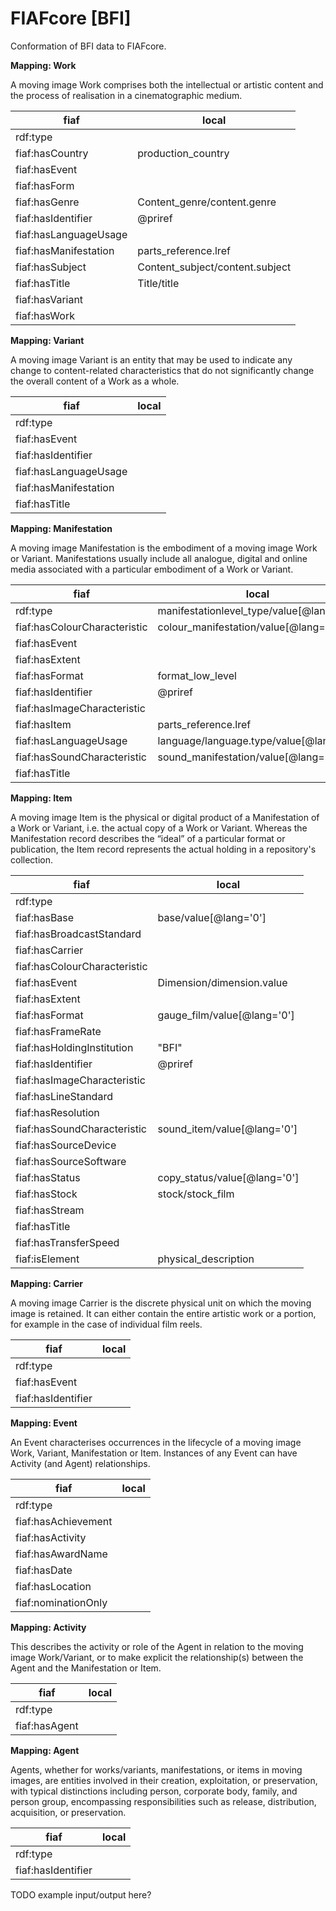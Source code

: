 # FIAFcore [BFI]

Conformation of BFI data to FIAFcore.

**Mapping: Work**

A moving image Work comprises both the intellectual or artistic content and the process of realisation in a cinematographic medium.

| fiaf | local |
| -- | -- |
| rdf:type |  |
| fiaf:hasCountry | production_country |
| fiaf:hasEvent |  |
| fiaf:hasForm |  |
| fiaf:hasGenre | Content_genre/content.genre |
| fiaf:hasIdentifier | @priref |
| fiaf:hasLanguageUsage |  |
| fiaf:hasManifestation | parts_reference.lref |
| fiaf:hasSubject | Content_subject/content.subject |
| fiaf:hasTitle | Title/title  |
| fiaf:hasVariant |  |
| fiaf:hasWork |  |

**Mapping: Variant**

A moving image Variant is an entity that may be used to indicate any change to content-related characteristics that do not significantly change the overall content of a Work as a whole.

| fiaf | local |
| -- | -- |
| rdf:type |  |
| fiaf:hasEvent |  |
| fiaf:hasIdentifier |  |
| fiaf:hasLanguageUsage |  |
| fiaf:hasManifestation |  |
| fiaf:hasTitle |  |

**Mapping: Manifestation**

A moving image Manifestation is the embodiment of a moving image Work or Variant. Manifestations usually include all analogue, digital and online media associated with a particular embodiment of a Work or Variant.

| fiaf | local |
| -- | -- |
| rdf:type | manifestationlevel_type/value[@lang='0'] |
| fiaf:hasColourCharacteristic | colour_manifestation/value[@lang='0'] |
| fiaf:hasEvent |  |
| fiaf:hasExtent |  |
| fiaf:hasFormat | format_low_level |
| fiaf:hasIdentifier | @priref |
| fiaf:hasImageCharacteristic |  |
| fiaf:hasItem | parts_reference.lref |
| fiaf:hasLanguageUsage | language/language.type/value[@lang='0'] |
| fiaf:hasSoundCharacteristic | sound_manifestation/value[@lang='0'] |
| fiaf:hasTitle |  |

**Mapping: Item**

A moving image Item is the physical or digital product of a Manifestation of a Work or Variant, i.e. the actual copy of a Work or Variant. Whereas the Manifestation record describes the “ideal” of a particular format or publication, the Item record represents the actual holding in a repository's collection.

| fiaf | local |
| -- | -- |
| rdf:type |  |
| fiaf:hasBase | base/value[@lang='0'] |
| fiaf:hasBroadcastStandard |  |
| fiaf:hasCarrier |  |
| fiaf:hasColourCharacteristic |  |
| fiaf:hasEvent | Dimension/dimension.value |
| fiaf:hasExtent |  |
| fiaf:hasFormat | gauge_film/value[@lang='0'] |
| fiaf:hasFrameRate |  |
| fiaf:hasHoldingInstitution | "BFI" |
| fiaf:hasIdentifier | @priref |
| fiaf:hasImageCharacteristic |  |
| fiaf:hasLineStandard |  |
| fiaf:hasResolution |  |
| fiaf:hasSoundCharacteristic | sound_item/value[@lang='0'] |
| fiaf:hasSourceDevice |  |
| fiaf:hasSourceSoftware |  |
| fiaf:hasStatus | copy_status/value[@lang='0'] |
| fiaf:hasStock | stock/stock_film |
| fiaf:hasStream |  |
| fiaf:hasTitle |  |
| fiaf:hasTransferSpeed |  |
| fiaf:isElement | physical_description |

**Mapping: Carrier**

A moving image Carrier is the discrete physical unit on which the moving image is retained. It can either contain the entire artistic work or a portion, for example in the case of individual film reels.

| fiaf | local |
| -- | -- |
| rdf:type |  |
| fiaf:hasEvent |  |
| fiaf:hasIdentifier |  |

**Mapping: Event**

An Event characterises occurrences in the lifecycle of a moving image Work, Variant, Manifestation or Item. Instances of any Event can have Activity (and Agent) relationships.

| fiaf | local |
| -- | -- |
| rdf:type |  |
| fiaf:hasAchievement |  |
| fiaf:hasActivity |  |
| fiaf:hasAwardName |  |
| fiaf:hasDate |  |
| fiaf:hasLocation |  |
| fiaf:nominationOnly |  |

**Mapping: Activity**

This describes the activity or role of the Agent in relation to the moving image Work/Variant, or to make explicit the relationship(s) between the Agent and the Manifestation or Item.

| fiaf | local |
| -- | -- |
| rdf:type |  |
| fiaf:hasAgent |  |

**Mapping: Agent**

Agents, whether for works/variants, manifestations, or items in moving images, are entities involved in their creation, exploitation, or preservation, with typical distinctions including person, corporate body, family, and person group, encompassing responsibilities such as release, distribution, acquisition, or preservation.

| fiaf | local |
| -- | -- |
| rdf:type |  |
| fiaf:hasIdentifier |  |



TODO example input/output here?

